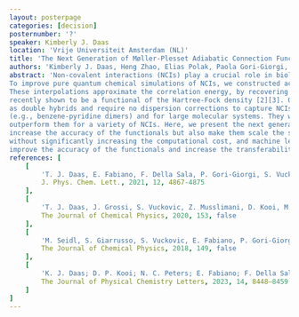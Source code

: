 ```yaml
---
layout: posterpage
categories: [decision]
posternumber: '?'
speaker: Kimberly J. Daas
location: 'Vrije Universiteit Amsterdam (NL)'
title: 'The Next Generation of Møller-Plesset Adiabatic Connection Functionals for Non-Covalant Interactions'
authors: 'Kimberly J. Daas, Heng Zhao, Elias Polak, Paola Gori-Giorgi, Stefan Vuckovic'
abstract: 'Non-covalent interactions (NCIs) play a crucial role in biology, chemistry, material science, and everything in between. 
To improve pure quantum chemical simulations of NCIs, we constructed accurate models via an interpolation along the Møller-Plesset adiabatic connection (MP AC) [1]. 
These interpolations approximate the correlation energy, by recovering MP2 at small coupling strengths and the correct large-coupling strength expansion of the MP AC, 
recently shown to be a functional of the Hartree-Fock density [2][3]. Our models are size consistent for fragments with non-degenerate ground states, have the same cost
as double hybrids and require no dispersion corrections to capture NCIs accurately. These interpolations greatly reduced large MP2 errors for typical &pi;-stacking complexes 
(e.g., benzene-pyridine dimers) and for large molecular systems. They were also competitive with state-of-the-art dispersion enhanced functionals and can even significantly 
outperform them for a variety of NCIs. Here, we present the next generation of the MPAC functionals where we use spin scaling and regularization techniques to not only further 
increase the accuracy of the functionals but also make them scale the same as hybrids [4]. Other strategies such as local interpolations, giving the functions more information 
without significantly increasing the computational cost, and machine learning, by either finding the optimal parameters or finding better interpolation forms, are used to further 
improve the accuracy of the functionals and increase the transferability to different non-covalent interactions and other energy differences.'
references: [
    [
        'T. J. Daas, E. Fabiano, F. Della Sala, P. Gori-Giorgi, S. Vuckovic',
        J. Phys. Chem. Lett., 2021, 12, 4867-4875 
    ],
    [
        'T. J. Daas, J. Grossi, S. Vuckovic, Z. Musslimani, D. Kooi, M. Seidl, K. Giesbertz, P. Gori-Giorgi',
        The Journal of Chemical Physics, 2020, 153, false
    ],
    [
        'M. Seidl, S. Giarrusso, S. Vuckovic, E. Fabiano, P. Gori-Giorgi',
        The Journal of Chemical Physics, 2018, 149, false
    ],
    [
        'K. J. Daas; D. P. Kooi; N. C. Peters; E. Fabiano; F. Della Sala; P. Gori-Giorgi; S. Vuckovic',
        The Journal of Physical Chemistry Letters, 2023, 14, 8448–8459
    ]
]
---
```

